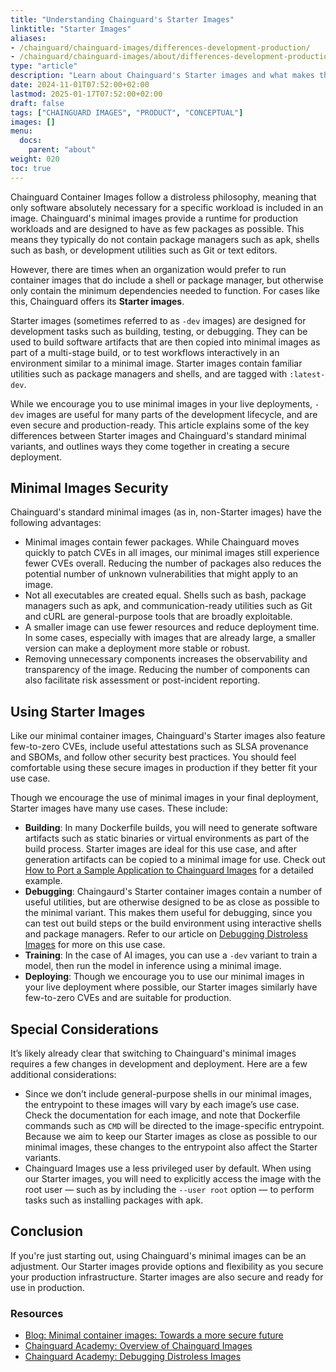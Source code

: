 ```yaml
---
title: "Understanding Chainguard's Starter Images"
linktitle: "Starter Images"
aliases:
- /chainguard/chainguard-images/differences-development-production/
- /chainguard/chainguard-images/about/differences-development-production/
type: "article"
description: "Learn about Chainguard's Starter images and what makes them different from our regular minimal container images."
date: 2024-11-01T07:52:00+02:00
lastmod: 2025-01-17T07:52:00+02:00
draft: false
tags: ["CHAINGUARD IMAGES", "PRODUCT", "CONCEPTUAL"]
images: []
menu:
  docs:
    parent: "about"
weight: 020
toc: true
---
```


Chainguard Container Images follow a distroless philosophy, meaning that only software absolutely necessary for a specific workload is included in an image. Chainguard's minimal images provide a runtime for production workloads and are designed to have as few packages as possible. This means they typically do not contain package managers such as apk, shells such as bash, or development utilities such as Git or text editors.

However, there are times when an organization would prefer to run container images that do include a shell or package manager, but otherwise only contain the minimum dependencies needed to function. For cases like this, Chainguard offers its **Starter images**. 

Starter images (sometimes referred to as `-dev` images) are designed for development tasks such as building, testing, or debugging. They can be used to build software artifacts that are then copied into minimal images as part of a multi-stage build, or to test workflows interactively in an environment similar to a minimal image. Starter images contain familiar utilities such as package managers and shells, and are tagged with `:latest-dev`. 

While we encourage you to use minimal images in your live deployments, `-dev` images are useful for many parts of the development lifecycle, and are even secure and production-ready. This article explains some of the key differences between Starter images and Chainguard's standard minimal variants, and outlines ways they come together in creating a secure deployment.

## Minimal Images Security

Chainguard's standard minimal images (as in, non-Starter images) have the following advantages:

- Minimal images contain fewer packages. While Chainguard moves quickly to patch CVEs in all images, our minimal images still experience fewer CVEs overall. Reducing the number of packages also reduces the potential number of unknown vulnerabilities that might apply to an image.
- Not all executables are created equal. Shells such as bash, package managers such as apk, and communication-ready utilities such as Git and cURL are general-purpose tools that are broadly exploitable.
- A smaller image can use fewer resources and reduce deployment time. In some cases, especially with images that are already large, a smaller version can make a deployment more stable or robust.
- Removing unnecessary components increases the observability and transparency of the image. Reducing the number of components can also facilitate risk assessment or post-incident reporting.


## Using Starter Images

Like our minimal container images, Chainguard's Starter images also feature few-to-zero CVEs, include useful attestations such as SLSA provenance and SBOMs, and follow other security best practices. You should feel comfortable using these secure images in production if they better fit your use case.

Though we encourage the use of minimal images in your final deployment, Starter images have many use cases. These include:

- **Building**: In many Dockerfile builds, you will need to generate software artifacts such as static binaries or virtual environments as part of the build process. Starter images are ideal for this use case, and after generation artifacts can be copied to a minimal image for use. Check out [How to Port a Sample Application to Chainguard Images](/chainguard/migration/porting-apps-to-chainguard/) for a detailed example.
- **Debugging**: Chaingaurd's Starter container images contain a number of useful utilities, but are otherwise designed to be as close as possible to the minimal variant. This makes them useful for debugging, since you can test out build steps or the build environment using interactive shells and package managers. Refer to our article on [Debugging Distroless Images](/chainguard/chainguard-images/troubleshooting/debugging-distroless-images/#1-using-dev--debug-image-variants) for more on this use case.
- **Training**: In the case of AI images, you can use a `-dev` variant to train a model, then run the model in inference using a minimal image.
- **Deploying**: Though we encourage you to use our minimal images in your live deployment where possible, our Starter images similarly have few-to-zero CVEs and are suitable for production.

## Special Considerations

It’s likely already clear that switching to Chainguard's minimal images requires a few changes in development and deployment. Here are a few additional considerations:

* Since we don’t include general-purpose shells in our minimal images, the entrypoint to these images will vary by each image’s use case. Check the documentation for each image, and note that Dockerfile commands such as `CMD` will be directed to the image-specific entrypoint. Because we aim to keep our Starter images as close as possible to our minimal images, these changes to the entrypoint also affect the Starter variants.
* Chainguard Images use a less privileged user by default. When using our Starter images, you will need to explicitly access the image with the root user — such as by including the `--user root` option — to perform tasks such as installing packages with apk.

## Conclusion

If you're just starting out, using Chainguard's minimal images can be an adjustment. Our Starter images provide options and flexibility as you secure your production infrastructure. Starter images are also secure and ready for use in production.

### Resources

* [Blog: Minimal container images: Towards a more secure future](https://www.chainguard.dev/unchained/minimal-container-images-towards-a-more-secure-future)
* [Chainguard Academy: Overview of Chainguard Images](/chainguard/chainguard-images/overview#why-distroless)
* [Chainguard Academy: Debugging Distroless Images](/chainguard/chainguard-images/debugging-distroless-images/)